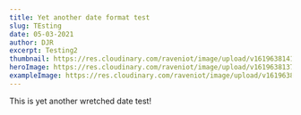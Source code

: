 ```yaml
---
title: Yet another date format test
slug: TEsting
date: 05-03-2021
author: DJR
excerpt: Testing2
thumbnail: https://res.cloudinary.com/raveniot/image/upload/v1619638141/curves_et9mzj.jpg
heroImage: https://res.cloudinary.com/raveniot/image/upload/v1619638137/squares_pwjy6f.jpg
exampleImage: https://res.cloudinary.com/raveniot/image/upload/v1619638149/perches_nnayie.jpg
---
```

This is yet another wretched date test!